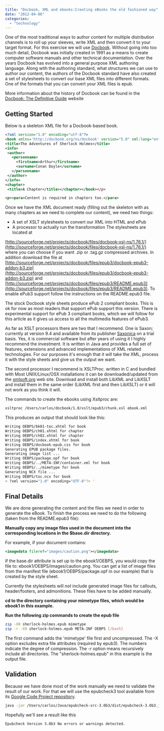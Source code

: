 ```yaml
---
title: "Docbook, XML and ebooks:Creating eBooks the old fashioned way"
date: "2012-04-06"
categories:
  - "technology"
---
```


One of the most traditional ways to author content for multiple distribution channels is to roll up your sleeves, write XML and then convert it to your target format. For this exercise we will use [Docbook](http://www.docbook.org/). Without going into too much detail, Docbook was initially created in 1991 as a means to create computer software manuals and other technical documentation. Over the years Docbook has evolved into a general purpose XML authoring language. Along with the authoring standard, what structures we can use to author our content, the authors of the Docbook standard have also created a set of stylesheets to convert our base XML files into different formats. One of the formats that you can convert your XML files is epub.

More information about the history of Docbook can be found in the [Docbook: The Definitive Guide](http://docbook.org/tdg51/en/html/ch01.html#s.shorthistory) website

## Getting Started

Below is a skeleton XML file for a Docbook-based book.

```xml
<?xml version="1.0" encoding="utf-8"?>
<book xmlns='http://docbook.org/ns/docbook' version="5.0" xml:lang="en">
<title>The Adventures of Sherlock Holmes</title>
<info>
 <author>
   <personname>
     <firstname>Arthur</firstname>
     <surname>Conan Doyle</surname>
   </personname>
 </author>
</info>
<chapter>
 <title>A Chapter</title></chapter></book></p>

<p><para>Content is required in chapters too.</para>
```

Once we have the XML document ready (filling out the skeleton with as many chapters as we need to complete our content), we need two things:

* A set of XSLT stylesheets to convert our XML into HTML and ePub
* A processor to actually run the transformation The stylesheets are located at

[http://sourceforge.net/projects/docbook/files/docbook-xsl-ns/1.76.1/](http://sourceforge.net/projects/docbook/files/docbook-xsl-ns/1.76.1/) where you can choose if you want .zip or .tag.gz compressed archives. In addition download the file at [http://sourceforge.net/projects/docbook/files/epub3/docbook-epub3-addon-b3.zip](http://sourceforge.net/projects/docbook/files/epub3/docbook-epub3-addon-b3.zip) and [http://sourceforge.net/projects/docbook/files/epub3/README.epub3](http://sourceforge.net/projects/docbook/files/epub3/README.epub3). To enable ePub3 support follow the instructions on the README.epub3 file.

The stock Docbook style sheets produce ePub 2 compliant books. This is ok for now as most readers that support ePub support this version. There is experimental support for ePub 3 compliant books, which we will follow for this article as it gives us access to all the multimedia features of ePub3.

As far as XSLT processors there are two that I recommend. One is Saxon; currently at version 9.4 and available from its publisher [Saxonica](http://saxonica.com/download/download.xml) on a trial basis. Yes, it is commercial software but after years of using it I highly recommend the investment. It is written in Java and provides a full set of features, extensions and advanced implementations of XML related technologies. For our purposes it's enough that it will take the XML, process it with the style sheets and give us the output we want.

The second processor I recommend is XSLTProc. written in C and bundled with Most UNIX/Linux/OSX installations it can be downloaded/updated from the [xmlsoft.org](http://xmlsoft.org/downloads.html) web site. Download and install both LibXML and LibXSLT and install them in the same order (LibXML first and then LibXSLT) or it will not work as you think it will.

The commands to create the ebooks using Xsltproc are:

```bash
xsltproc /Users/carlos/docbook/1.0/xslt/epub3/chunk.xsl ebook.xml
```

This produces an output that should look like this:

```bash
Writing OEBPS/bk01-toc.xhtml for book
Writing OEBPS/ch01.xhtml for chapter
Writing OEBPS/ch02.xhtml for chapter
Writing OEBPS/index.xhtml for book
Writing OEBPS/docbook-epub.css for book
Generating EPUB package files.
Generating image list ...
Writing OEBPS/package.opf for book
Writing OEBPS/../META-INF/container.xml for book
Writing OEBPS/../mimetype for book
Generating NCX file ...
Writing OEBPS/toc.ncx for book
< ?xml version="1.0" encoding="UTF-8"?> '
```

## Final Details

We are done generating the content and the files we need in order to generate the eBook. To finish the process we need to do the following (taken from the README.epub3 file):

**Manually copy any image files used in the document into the corresponding locations in the $base.dir directory.**

For example, if your document contains:

```xml
<imagedata fileref="images/caution.png"></imagedata>
```

If the base.dir attribute is set up to the ebook1/OEBPS, you would copy the file to: ebook1/OEBPS/images/caution.png. You can get a list of image files from the manifest file (ebook1/OEBPS/package.opf in our example) that is created by the style sheet.

Currently the stylesheets will *not* include generated image files for callouts, header/footers, and admonitions. These files have to be added manually.

**cd to the directory containing your mimetype files, which would be ebook1 in this example.**

**Run the following zip commands to create the epub file**

```bash
zip -X0 sherlock-holmes.epub mimetype
zip -r -X9 sherlock-holmes.epub META-INF OEBPS [/bash]
```

The first command adds the 'mimetype' file first and uncompressed. The -X option excludes extra file attributes (required by epub3). The numbers indicate the degree of compression. The -r option means recursively include all directories. The "sherlock-holmes.epub" in this example is the output file.

## Validation

Because we have done most of the work manually we need to validate the result of our work. For that we will use the epubcheck3 tool available from its [Google Code Project repository](http://code.google.com/p/epubcheck/wiki/EPUBCheck30).

```bash
java -jar /Users/carlos/Java/epubcheck-src-3.0b3/dist/epubcheck-3.0b3.jar sherlock-holmes.epub
```

Hopefully we'll see a result like this

```bash
Epubcheck Version 3.0b3 No errors or warnings detected.
```
